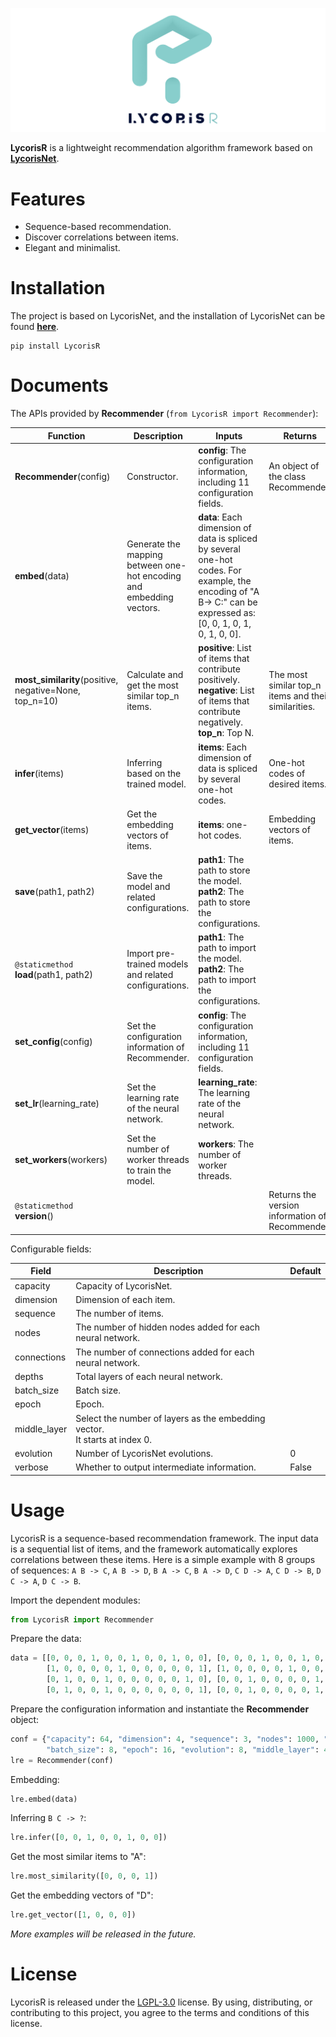 ![logo](https://github.com/RootHarold/LycorisR/blob/master/logo/logo.svg)

**LycorisR** is a lightweight recommendation algorithm framework based on [**LycorisNet**](https://github.com/RootHarold/Lycoris).

# Features
* Sequence-based recommendation.
* Discover correlations between items.
* Elegant and minimalist.

# Installation
The project is based on LycorisNet, and the installation of LycorisNet can be found [**here**](https://github.com/RootHarold/Lycoris#Installation).

```
pip install LycorisR
```

# Documents
The APIs provided by **Recommender** (`from LycorisR import Recommender`):

Function | Description |  Inputs | Returns
-|-|-|-
**Recommender**(config) | Constructor. | **config**: The configuration information, including 11 configuration fields. | An object of the class Recommender.
**embed**(data) | Generate the mapping between one-hot encoding and embedding vectors. | **data**: Each dimension of data is spliced by several one-hot codes. For example, the encoding of "A B-> C:" can be expressed as: [0, 0, 1, 0, 1, 0, 1, 0, 0]. | 
**most_similarity**(positive, negative=None, top_n=10) | Calculate and get the most similar top_n items. | **positive**: List of items that contribute positively.<br/>**negative**: List of items that contribute negatively.<br/>**top_n**: Top N. | The most similar top_n items and their similarities.
**infer**(items) | Inferring based on the trained model. | **items**: Each dimension of data is spliced by several one-hot codes. | One-hot codes of desired items.
**get_vector**(items) | Get the embedding vectors of items. | **items**: one-hot codes. | Embedding vectors of items.
**save**(path1, path2) | Save the model and related configurations. | **path1**: The path to store the model.<br/> **path2**: The path to store the configurations. |
`@staticmethod`<br/>**load**(path1, path2) | Import pre-trained models and related configurations. | **path1**: The path to import the model.<br/> **path2**: The path to import the configurations. |
**set_config**(config) | Set the configuration information of Recommender. | **config**: The configuration information, including 11 configuration fields. |
**set_lr**(learning_rate) | Set the learning rate of the neural network. | **learning_rate**: The learning rate of the neural network. | 
**set_workers**(workers) | Set the number of worker threads to train the model. | **workers**: The number of worker threads. | 
`@staticmethod`<br/>**version**() |  |  | Returns the version information of Recommender.

Configurable fields:

Field | Description |Default
-|-|-
capacity | Capacity of LycorisNet. |
dimension | Dimension of each item. |
sequence | The number of items. | 
nodes | The number of hidden nodes added for each neural network. |
connections| The number of connections added for each neural network. |
depths| Total layers of each neural network. |
batch_size| Batch size. |
epoch| Epoch. |
middle_layer | Select the number of layers as the embedding vector.<br/>It starts at index 0. | 
evolution| Number of LycorisNet evolutions. | 0
verbose| Whether to output intermediate information. | False

# Usage
LycorisR is a sequence-based recommendation framework. The input data is a sequential list of items, and the framework automatically explores correlations between these items. Here is a simple example with 8 groups of sequences: `A B -> C`, `A B -> D`, `B A -> C`, `B A -> D`, `C D -> A`, `C D -> B`, `D C -> A`, `D C -> B`.

Import the dependent modules:

```python
from LycorisR import Recommender
```

Prepare the data:

```python
data = [[0, 0, 0, 1, 0, 0, 1, 0, 0, 1, 0, 0], [0, 0, 0, 1, 0, 0, 1, 0, 1, 0, 0, 0],
        [1, 0, 0, 0, 0, 1, 0, 0, 0, 0, 0, 1], [1, 0, 0, 0, 0, 1, 0, 0, 0, 0, 1, 0],
        [0, 1, 0, 0, 1, 0, 0, 0, 0, 0, 1, 0], [0, 0, 1, 0, 0, 0, 0, 1, 0, 1, 0, 0],
        [0, 1, 0, 0, 1, 0, 0, 0, 0, 0, 0, 1], [0, 0, 1, 0, 0, 0, 0, 1, 1, 0, 0, 0]]
```

Prepare the configuration information and instantiate the **Recommender** object:

```python
conf = {"capacity": 64, "dimension": 4, "sequence": 3, "nodes": 1000, "connections": 30000, "depths": 8,
        "batch_size": 8, "epoch": 16, "evolution": 8, "middle_layer": 4, "verbose": True}
lre = Recommender(conf)
```

Embedding:

```python
lre.embed(data)
```

Inferring `B C -> ?`:

```python
lre.infer([0, 0, 1, 0, 0, 1, 0, 0])
```

Get the most similar items to "A":

```python
lre.most_similarity([0, 0, 0, 1])
```

Get the embedding vectors of "D":

```python
lre.get_vector([1, 0, 0, 0])
```

*More examples will be released in the future.*

# License
LycorisR is released under the [LGPL-3.0](https://github.com/RootHarold/LycorisR/blob/master/LICENSE) license. By using, distributing, or contributing to this project, you agree to the terms and conditions of this license.